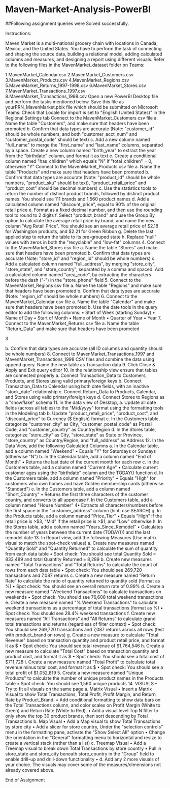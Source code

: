 # Maven-Market-Analysis-PowerBI

##Following assignment queries were Solved successfully.

Instructions:

Maven Market is a multi-national grocery chain with locations in Canada, Mexico, and the United States. You have to perform the task of connecting and shaping the source data, building a relational model, adding calculated columns and measures, and designing a report using different visuals. Refer to the following files in the MavenMarket_dataset folder on Teams:

1.MavenMarket_Calendar.csv
2.MavenMarket_Customers.csv
3.MavenMarket_Products.csv
4.MavenMarket_Regions.csv
5.MavenMarket_Returns_1997-1998.csv
6.MavenMarket_Stores.csv
7.MavenMarket_Transactions_1997.csv
8.MavenMarket_Transactions_1998.csv
Open a new PowerBI Desktop file and perform the tasks mentioned below. Save this file as yourPRN_MavenMarket.pbix file which should be submitted on Microsoft Teams:
Check that Locale for import is set to "English (United States)" in the Regional Settings tab
Connect to the MavenMarket_Customers csv file a. Name the table "Customers", and make sure that headers have been promoted b. Confirm that data types are accurate (Note: "customer_id" should be whole numbers, and both "customer_acct_num" and "customer_postal_code" should be text) c. Add a new column named "full_name" to merge the "first_name" and "last_name" columns, separated by a space. Create a new column named "birth_year" to extract the year from the "birthdate" column, and format it as text e. Create a conditional column named "has_children" which equals "N" if "total_children" = 0, otherwise "Y"
Connect to the MavenMarket_Products csv file a. Name the table "Products" and make sure that headers have been promoted
b. Confirm that data types are accurate (Note: "product_id" should be whole numbers, "product_sku" should be text), "product_retail_price" and "product_cost" should be decimal numbers) c. Use the statistics tools to return the number of distinct product brands, followed by distinct product names. You should see 111 brands and 1,560 product names d. Add a calculated column named "discount_price", equal to 90% of the original retail price e. Format as a fixed decimal number, and then use the rounding tool to round to 2 digits f. Select "product_brand" and use the Group By option to calculate the average retail price by brand, and name the new column "Avg Retail Price". You should see an average retail price of $2.18 for Washington products, and $2.21 for Green Ribbon g. Delete the last applied step to return the table to its pre-grouped state h. Replace "null" values with zeros in both the "recyclable" and "low-fat" columns 4. Connect to the MavenMarket_Stores csv file a. Name the table "Stores" and make sure that headers have been promoted b. Confirm that data types are accurate (Note: "store_id" and "region_id" should be whole numbers) c. Add a calculated column named "full_address", by merging "store_city", "store_state", and "store_country", separated by a comma and spaced. Add a calculated column named "area_code", by extracting the characters before the dash ("-") in the "store_phone" field 5. Connect to the MavenMarket_Regions csv file a. Name the table "Regions" and make sure that headers have been promoted b. Confirm that data types are accurate (Note: "region_id" should be whole numbers) 6. Connect to the MavenMarket_Calendar csv file a. Name the table "Calendar" and make sure that headers have been promoted b. Use the date tools in the query editor to add the following columns: • Start of Week (starting Sunday) • Name of Day • Start of Month • Name of Month • Quarter of Year • Year 7. Connect to the MavenMarket_Returns csv file a. Name the table "Return_Data" and make sure that headers have been promoted

3

b. Confirm that data types are accurate (all ID columns and quantity should be whole numbers) 8. Connect to MavenMarket_Transactions_1997 and MavenMarket_Transactions_1998 CSV files and combine the data using append query. Name the new table as Transaction data 9. Click Close & Apply and Exit query editor 10. In the relationship view ensure that tables are connected properly a. Connect Transaction_Data to Customers, Products, and Stores using valid primary/foreign keys b. Connect Transaction_Data to Calendar using both date fields, with an inactive "stock_date" relationship c. Connect Return_Data to Products, Calendar, and Stores using valid primary/foreign keys d. Connect Stores to Regions as a "snowflake" schema 11. In the data view of Desktop, a. Update all date fields (across all tables) to the "M/d/yyyy" format using the formatting tools in the Modeling tab b. Update "product_retail_price", "product_cost", and "discount_price" to Currency ($ English) format c. In the Customers table, categorize "customer_city" as City, "customer_postal_code" as Postal Code, and "customer_country" as Country/Region d. In the Stores table, categorize "store_city" as City, "store_state" as State or Province, "store_country" as Country/Region, and "full_address" as Address 12. In the Data View, add the following Calculated Columns a. In the Calendar table, add a column named "Weekend" • Equals "Y" for Saturdays or Sundays (otherwise "N") b. In the Calendar table, add a column named "End of Month" • Returns the last date of the current month for each row c. In the Customers table, add a column named "Current Age" • Calculate current customer ages using the "birthdate" column and the TODAY() function d. In the Customers table, add a column named "Priority" • Equals "High" for customers who own homes and have Golden membership cards (otherwise "Standard") e. In the Customers table, add a column named "Short_Country" • Returns the first three characters of the customer country, and converts to all uppercase f. In the Customers table, add a column named "House Number"
4• Extracts all characters/numbers before the first space in the "customer_address" column (hint: use SEARCH) g. In the Products table, add a column named "Price_Tier" • Equals "High" if the retail price is >$3, "Mid" if the retail price is >$1, and "Low" otherwise h. In the Stores table, add a column named "Years_Since_Remodel" • Calculates the number of years between the current date (TODAY()) and the last remodel date 13. In Report view, add the following Measures (Use matrix visual to match the spot-check values) a. Create new measures named "Quantity Sold" and "Quantity Returned" to calculate the sum of quantity from each data table • Spot check: You should see total Quantity Sold = 833,489 and total Quantity Returned = 8,289 b. Create new measures named "Total Transactions" and "Total Returns" to calculate the count of rows from each data table • Spot check: You should see 269,720 transactions and 7,087 returns c. Create a new measure named "Return Rate" to calculate the ratio of quantity returned to quantity sold (format as %) • Spot check: You should see an overall return rate of 0.99% d. Create a new measure named "Weekend Transactions" to calculate transactions on weekends • Spot check: You should see 76,608 total weekend transactions e. Create a new measure named "% Weekend Transactions" to calculate weekend transactions as a percentage of total transactions (format as %) • Spot check: You should see 28.4% weekend transactions f. Create new measures named "All Transactions" and "All Returns" to calculate grand total transactions and returns (regardless of filter context) • Spot check: You should see 269,720 transactions and 7,087 returns across all rows (test with product_brand on rows) g. Create a new measure to calculate "Total Revenue" based on transaction quantity and product retail price, and format it as $ • Spot check: You should see total revenue of $1,764,546 h. Create a new measure to calculate "Total Cost" based on transaction quantity and product cost, and format it as $ • Spot check: You should see a total cost of $711,728 i. Create a new measure named "Total Profit" to calculate total revenue minus total cost, and format it as $ • Spot check: You should see a total profit of $1,052,819
5. Create a new measure named "Unique Products" to calculate the number of unique product names in the Products table • Spot check: You should see 1,560 unique products 14. VISUALS – Try to fit all visuals on the same page a. Matrix Visual • Insert a Matrix Visual to show Total Transactions, Total Profit, Profit Margin, and Return Rate by Product_Brand. • Add conditional formatting to show data bars on the Total Transactions column, and color scales on Profit Margin (White to Green) and Return Rate (White to Red). • Add a visual level Top N filter to only show the top 30 product brands, then sort descending by Total Transactions b. Map Visual • Add a Map visual to show Total Transactions by store city • Add a slicer for store country, Under the "selection controls" menu in the formatting pane, activate the "Show Select All" option • Change the orientation in the "General" formatting menu to horizontal and resize to create a vertical stack (rather than a list) c. Treemap Visual • Add a Treemap visual to break down Total Transactions by store country • Pull in store_state and store_city beneath store_country in the "Group" field to enable drill-up and drill-down functionality • d. Add any 2 more visuals of your choice. The visuals may cover some of the measures/dimensions not already covered above.

End of Assignment
